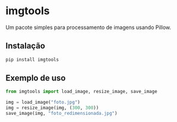 # imgtools

Um pacote simples para processamento de imagens usando Pillow.

## Instalação

```bash
pip install imgtools
```

## Exemplo de uso

```python
from imgtools import load_image, resize_image, save_image

img = load_image("foto.jpg")
img = resize_image(img, (300, 300))
save_image(img, "foto_redimensionada.jpg")
```
